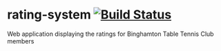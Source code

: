 # rating-system [![Build Status](https://travis-ci.org/BinghamtonTableTennis/rating-system.svg?branch=master)](https://travis-ci.org/BinghamtonTableTennis/rating-system)
Web application displaying the ratings for Binghamton Table Tennis Club members
